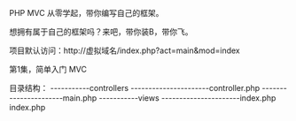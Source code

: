 PHP MVC 从零学起，带你编写自己的框架。

想拥有属于自己的框架吗？来吧，带你装B，带你飞。

项目默认访问：http://虚拟域名/index.php?act=main&mod=index

第1集，简单入门 MVC

目录结构：
-----------controllers
----------------------controller.php
----------------------main.php
-----------views
----------------------index.php
index.php